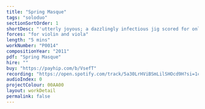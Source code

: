 ```yaml
---
title: "Spring Masque"
tags: "soloduo"
sectionSortOrder: 1
shortDesc: "'utterly joyous; a dazzlingly infectious jig scored for only violin and viola, but it feels like a lot more' Simon Thompson, MusicWeb International"
forces: "for violin and viola"
length: "5 mins"
workNumber: "P0014"
compositionYear: "2011"
pdf: "Spring Masque"
hire: ""
buy: "https://payhip.com/b/VsefT"
recording: "https://open.spotify.com/track/5a30LrHViBSmLilSHOcd9H?si=1c2ad804b6fc4528"
audioIndex: 0
projectColour: 00AA00
layout: workDetail
permalink: false
---
```

